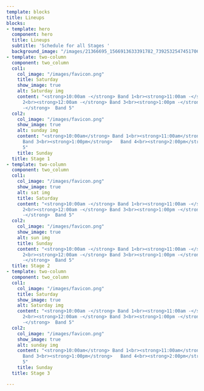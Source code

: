 ```yaml
---
template: blocks
title: Lineups
blocks:
- template: hero
  component: hero
  title: Lineups
  subtitle: 'Schedule for all Stages '
  background_image: "/images/21366695_1566913633391782_7392532547451706060_o-2.jpg"
- template: two-column
  component: two_column
  col1:
    col_image: "/images/favicon.png"
    title: Saturday
    show_image: true
    alt: Saturday img
    content: "<strong>10:00am -</strong> Band 1<br><strong>11:00am -</strong> Band
      2<br><strong>12:00am -</strong> Band 3<br><strong>1:00pm -</strong>  Band 4<br><strong>2:00pm
      -</strong>  Band 5"
  col2:
    col_image: "/images/favicon.png"
    show_image: true
    alt: sunday img
    content: "<strong>10:00am</strong> Band 1<br><strong>11:00am</strong> Band 2<br><strong>12:00am</strong>
      Band 3<br><strong>1:00pm</strong>   Band 4<br><strong>2:00pm</strong>   Band
      5"
    title: Sunday
  title: Stage 1
- template: two-column
  component: two_column
  col1:
    col_image: "/images/favicon.png"
    show_image: true
    alt: sat img
    title: Saturday
    content: "<strong>10:00am -</strong> Band 1<br><strong>11:00am -</strong> Band
      2<br><strong>12:00am -</strong> Band 3<br><strong>1:00pm -</strong>  Band 4<br><strong>2:00pm
      -</strong>  Band 5"
  col2:
    col_image: "/images/favicon.png"
    show_image: true
    alt: sun img
    title: Sunday
    content: "<strong>10:00am -</strong> Band 1<br><strong>11:00am -</strong> Band
      2<br><strong>12:00am -</strong> Band 3<br><strong>1:00pm -</strong>  Band 4<br><strong>2:00pm
      -</strong>  Band 5"
  title: Stage 2
- template: two-column
  component: two_column
  col1:
    col_image: "/images/favicon.png"
    title: Saturday
    show_image: true
    alt: Saturday img
    content: "<strong>10:00am -</strong> Band 1<br><strong>11:00am -</strong> Band
      2<br><strong>12:00am -</strong> Band 3<br><strong>1:00pm -</strong>  Band 4<br><strong>2:00pm
      -</strong>  Band 5"
  col2:
    col_image: "/images/favicon.png"
    show_image: true
    alt: sunday img
    content: "<strong>10:00am</strong> Band 1<br><strong>11:00am</strong> Band 2<br><strong>12:00am</strong>
      Band 3<br><strong>1:00pm</strong>   Band 4<br><strong>2:00pm</strong>  Band
      5"
    title: Sunday
  title: Stage 3

---
```

